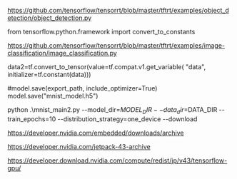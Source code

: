 https://github.com/tensorflow/tensorrt/blob/master/tftrt/examples/object_detection/object_detection.py


from tensorflow.python.framework import convert_to_constants

https://github.com/tensorflow/tensorrt/blob/master/tftrt/examples/image-classification/image_classification.py

data2=tf.convert_to_tensor(value=tf.compat.v1.get_variable(
      "data", initializer=tf.constant(data)))

#model.save(export_path, include_optimizer=True)
  model.save("mnist_model.h5")
  
  python .\mnist_main2.py --model_dir=$MODEL_DIR --data_dir=$DATA_DIR --train_epochs=10 --distribution_strategy=one_device --download

https://developer.nvidia.com/embedded/downloads/archive

https://developer.nvidia.com/jetpack-43-archive

https://developer.download.nvidia.com/compute/redist/jp/v43/tensorflow-gpu/
